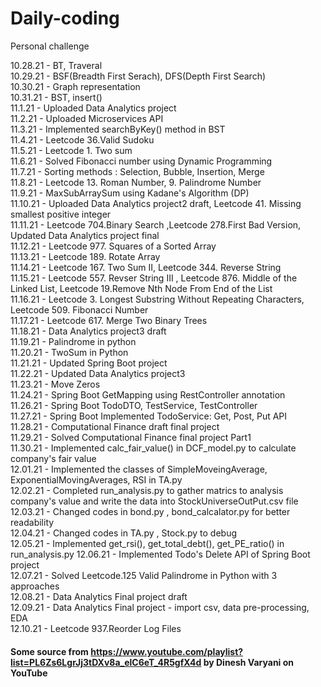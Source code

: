 # Daily-coding

Personal challenge

10.28.21 - BT, Traveral<br>
10.29.21 - BSF(Breadth First Serach), DFS(Depth First Search)<br>
10.30.21 - Graph representation<br>
10.31.21 - BST, insert()<br>
11.1.21 - Uploaded Data Analytics project<br>
11.2.21 - Uploaded Microservices API<br>
11.3.21 - Implemented searchByKey() method in BST<br>
11.4.21 - Leetcode 36.Valid Sudoku <br>
11.5.21 - Leetcode 1. Two sum <br>
11.6.21 - Solved Fibonacci number using Dynamic Programming<br>
11.7.21 - Sorting methods : Selection, Bubble, Insertion, Merge<br>
11.8.21 - Leetcode 13. Roman Number, 9. Palindrome Number <br>
11.9.21 - MaxSubArraySum using Kadane's Algorithm (DP)<br>
11.10.21 - Uploaded Data Analytics project2 draft, Leetcode 41. Missing smallest positive integer<br>
11.11.21 - Leetcode 704.Binary Search ,Leetcode 278.First Bad Version, Updated Data Analytics project final<br>
11.12.21 - Leetcode 977. Squares of a Sorted Array<br>
11.13.21 - Leetcode 189. Rotate Array <br>
11.14.21 - Leetcode 167. Two Sum II, Leetcode 344. Reverse String<br>
11.15.21 - Leetcode 557. Revser String III , Leetcode 876. Middle of the Linked List, Leetcode 19.Remove Nth Node From End of the List<br>
11.16.21 - Leetcode 3. Longest Substring Without Repeating Characters, Leetcode 509. Fibonacci Number<br>
11.17.21 - Leetcode 617. Merge Two Binary Trees<br>
11.18.21 - Data Analytics project3 draft <br>
11.19.21 - Palindrome in python<br>
11.20.21 - TwoSum in Python<br>
11.21.21 - Updated Spring Boot project<br>
11.22.21 - Updated Data Analytics project3 <br>
11.23.21 - Move Zeros <br>
11.24.21 - Spring Boot GetMapping using RestController annotation <br>
11.26.21 - Spring Boot TodoDTO, TestService, TestController<br>
11.27.21 - Spring Boot Implemented TodoService: Get, Post, Put API <br>
11.28.21 - Computational Finance draft final project <br>
11.29.21 - Solved Computational Finance final project Part1 <br>
11.30.21 - Implemented calc_fair_value() in DCF_model.py to calculate company's fair value <br>
12.01.21 - Implemented the classes of SimpleMoveingAverage, ExponentialMovingAverages, RSI in TA.py <br> 
12.02.21 - Completed run_analysis.py to gather matrics to analysis company's value and write the data into StockUniverseOutPut.csv file <br>
12.03.21 - Changed codes in bond.py , bond_calcalator.py for better readability <br>
12.04.21 - Changed codes in TA.py , Stock.py to debug<br>
12.05.21 - Implemented get_rsi(), get_total_debt(), get_PE_ratio() in run_analysis.py
12.06.21 - Implemented Todo's Delete API of Spring Boot project<br> 
12.07.21 - Solved Leetcode.125 Valid Palindrome in Python with 3 approaches <br>
12.08.21 - Data Analytics Final project draft <br>
12.09.21 - Data Analytics Final project - import csv, data pre-processing, EDA <br>
12.10.21 - Leetcode 937.Reorder Log Files


#### Some source from https://www.youtube.com/playlist?list=PL6Zs6LgrJj3tDXv8a_elC6eT_4R5gfX4d by Dinesh Varyani on YouTube
